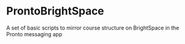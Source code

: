 # ProntoBrightSpace
A set of basic scripts to mirror course structure on BrightSpace in the Pronto messaging app
